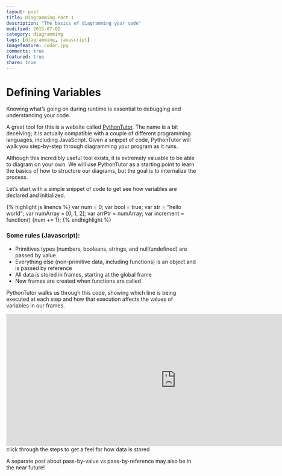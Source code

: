```yaml
---
layout: post
title: Diagramming Part 1
description: "The basics of diagramming your code"
modified: 2015-07-02
category: diagramming
tags: [diagramming, javascript]
imagefeature: coder.jpg
comments: true
featured: true
share: true
---
```


# Defining Variables
Knowing what’s going on during runtime is essential to debugging and understanding your code.

A great tool for this is a website called [PythonTutor](http://www.pythontutor.com/visualize.html#mode=edit). The name is a bit deceiving; it is actually compatible with a couple of different programming languages, including JavaScript. Given a snippet of code, PythonTutor will walk you step-by-step through diagramming your program as it runs.

Although this incredibly useful tool exists, it is extremely valuable to be able to diagram on your own. We will use PythonTutor as a starting point to learn the basics of how to structure our diagrams, but the goal is to internalize the process.

Let’s start with a simple snippet of code to get see how variables are declared and initialized.

{% highlight js linenos %}
var num = 0;
var bool = true;
var str = "hello world";
var numArray = [0, 1, 2];
var arrPtr = numArray;
var increment = function() {num += 1};
{% endhighlight %}

### Some rules (Javascript):
* Primitives types (numbers, booleans, strings, and null/undefined) are passed by value
* Everything else (non-primitive data, including functions) is an object and is passed by reference
* All data is stored in frames, starting at the global frame
* New frames are created when functions are called

PythonTutor walks us through this code, showing which line is being executed at each step and how that execution affects the values of variables in our frames.

<div align="center"><iframe width="900" height="350" frameborder="0" src="http://pythontutor.com/iframe-embed.html#code=var+num+%3D+0%3B%0Avar+bool+%3D+true%3B%0Avar+str+%3D+%22hello+world%22%3B%0Avar+numArray+%3D+%5B0,+1,+2%5D%3B%0Avar+arrPtr+%3D+numArray%3B%0Avar+increment+%3D+function(%29+%7Bnum+%2B%3D+1%7D%3B&origin=opt-frontend.js&cumulative=false&heapPrimitives=false&textReferences=false&py=js&rawInputLstJSON=%5B%5D&curInstr=0&codeDivWidth=350&codeDivHeight=400"></iframe></div>

<figcaption>click through the steps to get a feel for how data is stored</figcaption>

A separate post about pass-by-value vs pass-by-reference may also be in the near future!
